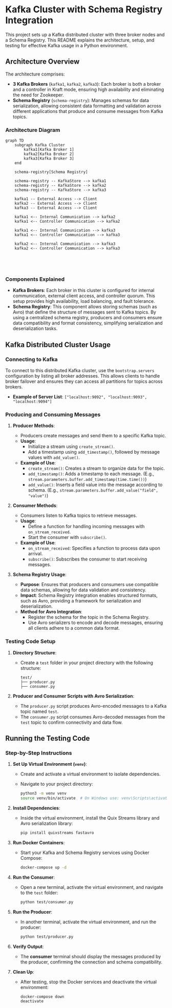 # Kafka Cluster with Schema Registry Integration

This project sets up a Kafka distributed cluster with three broker nodes and a Schema Registry. This README explains the architecture, setup, and testing for effective Kafka usage in a Python environment.

## Architecture Overview

The architecture comprises:

- **3 Kafka Brokers** (`kafka1`, `kafka2`, `kafka3`): Each broker is both a broker and a controller in Kraft mode, ensuring high availability and eliminating the need for Zookeeper.
- **Schema Registry** (`schema-registry`): Manages schemas for data serialization, allowing consistent data formatting and validation across different applications that produce and consume messages from Kafka topics.

### Architecture Diagram

```mermaid
graph TD
    subgraph Kafka Cluster
        kafka1[Kafka Broker 1]
        kafka2[Kafka Broker 2]
        kafka3[Kafka Broker 3]
    end
    
    schema-registry[Schema Registry]
    
    schema-registry -- KafkaStore --> kafka1
    schema-registry -- KafkaStore --> kafka2
    schema-registry -- KafkaStore --> kafka3

    kafka1 -- External Access --> Client
    kafka2 -- External Access --> Client
    kafka3 -- External Access --> Client

    kafka1 <-- Internal Communication --> kafka2
    kafka1 <-- Controller Communication --> kafka2

    kafka1 <-- Internal Communication --> kafka3
    kafka1 <-- Controller Communication --> kafka3

    kafka2 <-- Internal Communication --> kafka3
    kafka2 <-- Controller Communication --> kafka3
    
    
    
    
```

### Components Explained

- **Kafka Brokers**: Each broker in this cluster is configured for internal communication, external client access, and controller quorum. This setup provides high availability, load balancing, and fault tolerance.
- **Schema Registry**: This component allows storing schemas (such as Avro) that define the structure of messages sent to Kafka topics. By using a centralized schema registry, producers and consumers ensure data compatibility and format consistency, simplifying serialization and deserialization tasks.

## Kafka Distributed Cluster Usage

### Connecting to Kafka

To connect to this distributed Kafka cluster, use the `bootstrap.servers` configuration by listing all broker addresses. This allows clients to handle broker failover and ensures they can access all partitions for topics across brokers.

- **Example of Server List**: `["localhost:9092", "localhost:9093", "localhost:9094"]`

### Producing and Consuming Messages

1. **Producer Methods**:
   - Producers create messages and send them to a specific Kafka topic.
   - **Usage**:
     - Initialize a stream using `create_stream()`.
     - Add a timestamp using `add_timestamp()`, followed by message values with `add_value()`.
   - **Example of Use**:
     - `create_stream()`: Creates a stream to organize data for the topic.
     - `add_timestamp()`: Adds a timestamp to each message. (E.g., `stream.parameters.buffer.add_timestamp(time.time())`)
     - `add_value()`: Inserts a field value into the message according to schema. (E.g., `stream.parameters.buffer.add_value("field", "value")`)

2. **Consumer Methods**:
   - Consumers listen to Kafka topics to retrieve messages.
   - **Usage**:
     - Define a function for handling incoming messages with `on_stream_received`.
     - Start the consumer with `subscribe()`.
   - **Example of Use**:
     - `on_stream_received`: Specifies a function to process data upon arrival.
     - `subscribe()`: Subscribes the consumer to start receiving messages.

3. **Schema Registry Usage**:
   - **Purpose**: Ensures that producers and consumers use compatible data schemas, allowing for data validation and consistency.
   - **Impact**: Schema Registry integration enables structured formats, such as Avro, providing a framework for serialization and deserialization.
   - **Method for Avro Integration**:
     - Register the schema for the topic in the Schema Registry.
     - Use Avro serializers to encode and decode messages, ensuring all clients adhere to a common data format.

### Testing Code Setup

1. **Directory Structure**:
   - Create a `test` folder in your project directory with the following structure:

        ```text
        test/
        ├── producer.py
        ├── consumer.py
        ```

2. **Producer and Consumer Scripts with Avro Serialization**:
   - The `producer.py` script produces Avro-encoded messages to a Kafka topic named `test`.
   - The `consumer.py` script consumes Avro-decoded messages from the `test` topic to confirm connectivity and data flow.

## Running the Testing Code

### Step-by-Step Instructions

1. **Set Up Virtual Environment (`venv`)**:
   - Create and activate a virtual environment to isolate dependencies.
   - Navigate to your project directory:

     ```bash
     python3 -m venv venv
     source venv/bin/activate  # On Windows use: venv\Scripts\activate
     ```

2. **Install Dependencies**:
   - Inside the virtual environment, install the Quix Streams library and Avro serialization library:

     ```bash
     pip install quixstreams fastavro
     ```

3. **Run Docker Containers**:
   - Start your Kafka and Schema Registry services using Docker Compose:

     ```bash
     docker-compose up -d
     ```

4. **Run the Consumer**:
   - Open a new terminal, activate the virtual environment, and navigate to the `test` folder:

     ```bash
     python test/consumer.py
     ```

5. **Run the Producer**:
   - In another terminal, activate the virtual environment, and run the producer:

     ```bash
     python test/producer.py
     ```

6. **Verify Output**:
   - The **consumer** terminal should display the messages produced by the producer, confirming the connection and schema compatibility.

7. **Clean Up**:
   - After testing, stop the Docker services and deactivate the virtual environment:

     ```bash
     docker-compose down
     deactivate
     ```
